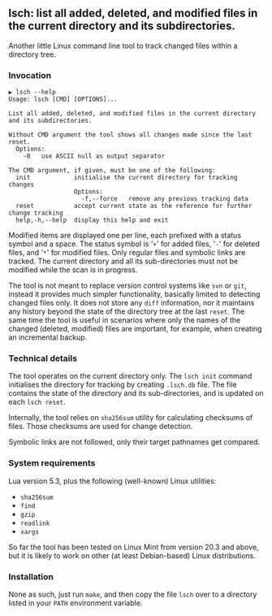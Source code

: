 ## lsch: list all added, deleted, and modified files in the current directory and its subdirectories.

Another little Linux command line tool to track changed files within a directory tree.

### Invocation
```
▶ lsch --help
Usage: lsch [CMD] [OPTIONS]...

List all added, deleted, and modified files in the current directory and its subdirectories.

Without CMD argument the tool shows all changes made since the last reset.
  Options:
    -0   use ASCII null as output separator

The CMD argument, if given, must be one of the following:
  init            initialise the current directory for tracking changes
                  Options:
                    -f,--force   remove any previous tracking data
  reset           accept current state as the reference for further change tracking
  help,-h,--help  display this help and exit
```

Modified items are displayed one per line, each prefixed with a status symbol and a space.
The status symbol is '`+`' for added files, '`-`' for deleted files, and '`*`' for modified files.
Only regular files and symbolic links are tracked. The current directory and all its sub-directories
must not be modified while the scan is in progress.

The tool is not meant to replace version control systems like `svn` or `git`, instead
it provides much simpler functionality, basically limited to detecting changed files only.
It does not store any `diff` information, nor it maintains any history beyond the state of the
directory tree at the last `reset`. The same time the tool is useful in scenarios where
only the names of the changed (deleted, modified) files are important, for example, when creating an
incremental backup.

### Technical details
The tool operates on the current directory only. The `lsch init` command initialises the directory
for tracking by creating `.lsch.db` file. The file contains the state of the directory and its
sub-directories, and is updated on each `lsch reset`.

Internally, the tool relies on `sha256sum` utility for calculating checksums of files. Those checksums
are used for change detection.

Symbolic links are not followed, only their target pathnames get compared.

### System requirements
Lua version 5.3, plus the following (well-known) Linux utilities:
* `sha256sum`
* `find`
* `gzip`
* `readlink`
* `xargs`

So far the tool has been tested on Linux Mint from version 20.3 and above, but it is likely to work
on other (at least Debian-based) Linux distributions.

### Installation
None as such, just run `make`, and then copy the file `lsch` over to a directory listed in
your `PATH` environment variable.
